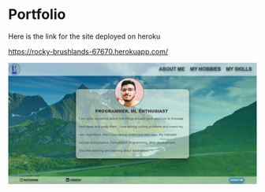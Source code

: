 # Portfolio
Here is the link for the site deployed on heroku

https://rocky-brushlands-67670.herokuapp.com/

<img src="images/ss.png">


